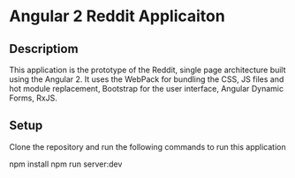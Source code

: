  # Angular 2 Reddit Applicaiton 
 
## Descriptiom
This application is the prototype of the Reddit, single page architecture built using the Angular 2. It uses the WebPack for bundling the CSS, JS files and hot module replacement, Bootstrap for the user interface, Angular Dynamic Forms, RxJS. 

## Setup
Clone the repository and run the following commands to run this application 

npm install 
npm run server:dev
